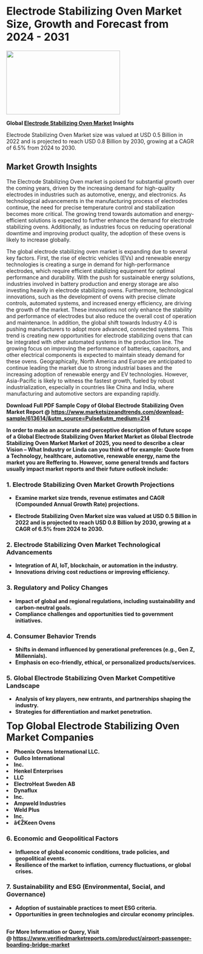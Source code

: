 <H1>Electrode Stabilizing Oven Market Size, Growth and Forecast from 2024 - 2031</H1><img class="aligncenter size-medium wp-image-584254" src="https://thirdeyenews.in/wp-content/uploads/2024/09/Global-Market-Research-300x168.jpeg" alt="" width="300" height="168" /><p><strong>Global&nbsp;<a href="https://www.marketsizeandtrends.com/download-sample/613614/&amp;utm_source=Pulse&amp;utm_medium=214">Electrode Stabilizing Oven Market</a> Insights</strong></p><p>Electrode Stabilizing Oven Market size was valued at USD 0.5 Billion in 2022 and is projected to reach USD 0.8 Billion by 2030, growing at a CAGR of 6.5% from 2024 to 2030.</p><p><h2>Market Growth Insights</h2> <p>The Electrode Stabilizing Oven market is poised for substantial growth over the coming years, driven by the increasing demand for high-quality electrodes in industries such as automotive, energy, and electronics. As technological advancements in the manufacturing process of electrodes continue, the need for precise temperature control and stabilization becomes more critical. The growing trend towards automation and energy-efficient solutions is expected to further enhance the demand for electrode stabilizing ovens. Additionally, as industries focus on reducing operational downtime and improving product quality, the adoption of these ovens is likely to increase globally.</p> <p><strong></strong></p> <p>The global electrode stabilizing oven market is expanding due to several key factors. First, the rise of electric vehicles (EVs) and renewable energy technologies is creating a surge in demand for high-performance electrodes, which require efficient stabilizing equipment for optimal performance and durability. With the push for sustainable energy solutions, industries involved in battery production and energy storage are also investing heavily in electrode stabilizing ovens. Furthermore, technological innovations, such as the development of ovens with precise climate controls, automated systems, and increased energy efficiency, are driving the growth of the market. These innovations not only enhance the stability and performance of electrodes but also reduce the overall cost of operation and maintenance. In addition, the global shift towards Industry 4.0 is pushing manufacturers to adopt more advanced, connected systems. This trend is creating new opportunities for electrode stabilizing ovens that can be integrated with other automated systems in the production line. The growing focus on improving the performance of batteries, capacitors, and other electrical components is expected to maintain steady demand for these ovens. Geographically, North America and Europe are anticipated to continue leading the market due to strong industrial bases and the increasing adoption of renewable energy and EV technologies. However, Asia-Pacific is likely to witness the fastest growth, fueled by robust industrialization, especially in countries like China and India, where manufacturing and automotive sectors are expanding rapidly. <p><strong></p><p><span class=""><strong>Download Full PDF Sample Copy of Global Electrode Stabilizing Oven Market Report</strong> @ <a href="https://www.marketsizeandtrends.com/download-sample/613614/&amp;utm_source=Pulse&amp;utm_medium=214" target="_blank">https://www.marketsizeandtrends.com/download-sample/613614/&amp;utm_source=Pulse&amp;utm_medium=214</a></span></p><p>In order to make an accurate and perceptive description of future scope of a Global&nbsp;Electrode Stabilizing Oven Market Market as Global&nbsp;Electrode Stabilizing Oven Market Market of 2025, you need to describe a clear Vision &ndash; What Industry or Linda can you think of for example: Quote from a Technology, healthcare, automotive, renewable energy, name the market you are Reffering to. However, some general trends and factors usually impact market reports and their future outlook include:</p><h3>1.&nbsp;<strong>Electrode Stabilizing Oven Market Growth Projections</strong></h3><ul><li>Examine market size trends, revenue estimates and CAGR (Compounded Annual Growth Rate) projections.</li><li><p>Electrode Stabilizing Oven Market size was valued at USD 0.5 Billion in 2022 and is projected to reach USD 0.8 Billion by 2030, growing at a CAGR of 6.5% from 2024 to 2030.</p></li></ul><h3>2.&nbsp;<strong>Electrode Stabilizing Oven Market Technological Advancements</strong></h3><ul><li>Integration of AI, IoT, blockchain, or automation in the industry.</li><li>Innovations driving cost reductions or improving efficiency.</li></ul><h3>3.&nbsp;<strong>Regulatory and Policy Changes</strong></h3><ul><li>Impact of global and regional regulations, including sustainability and carbon-neutral goals.</li><li>Compliance challenges and opportunities tied to government initiatives.</li></ul><h3>4.&nbsp;<strong>Consumer Behavior Trends</strong></h3><ul><li>Shifts in demand influenced by generational preferences (e.g., Gen Z, Millennials).</li><li>Emphasis on eco-friendly, ethical, or personalized products/services.</li></ul><h3>5.&nbsp;<strong>Global Electrode Stabilizing Oven Market Competitive Landscape</strong></h3><ul><li>Analysis of key players, new entrants, and partnerships shaping the industry.</li><li>Strategies for differentiation and market penetration.</li></ul><p data-pm-slice="1 1 []"><span style="color: inherit; font-family: inherit; font-size: 25px;">Top Global Electrode Stabilizing Oven Market Companies</span></p><div class="" data-test-id=""><p><li>Phoenix Ovens International LLC.</li><li> Gullco International</li><li> Inc.</li><li> Henkel Enterprises</li><li> LLC</li><li> ElectroHeat Sweden AB</li><li> Dynaflux</li><li> Inc.</li><li> Ampweld Industries</li><li> Weld Plus</li><li> Inc.</li><li> â€ŽKeen Ovens</li></p></div><h3>6.&nbsp;<strong>Economic and Geopolitical Factors</strong></h3><ul><li>Influence of global economic conditions, trade policies, and geopolitical events.</li><li>Resilience of the market to inflation, currency fluctuations, or global crises.</li></ul><h3>7.&nbsp;<strong>Sustainability and ESG (Environmental, Social, and Governance)</strong></h3><ul><li>Adoption of sustainable practices to meet ESG criteria.</li><li>Opportunities in green technologies and circular economy principles.</li></ul><h2><strong style="font-size: 14px;">For More Information or Query, Visit @&nbsp;</strong><a style="background-color: #ffffff; font-size: 14px;" href="https://www.marketsizeandtrends.com/report/electrode-stabilizing-oven-market/" target="_blank">https://www.verifiedmarketreports.com/product/airport-passenger-boarding-bridge-market</a></h2>

